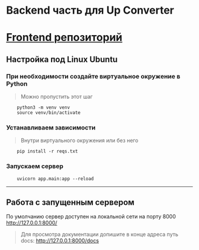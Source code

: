 # Backend часть для Up Converter
# [Frontend репозиторий](https://github.com/TimofeyTst/up_converter_frontend) 
## Настройка под Linux Ubuntu
### При необходимости создайте виртуальное окружение в Python
> Можно пропустить этот шаг
```
    python3 -m venv venv
    source venv/bin/activate
```
### Устанавливаем зависимости
> Внутри виртуального окружения или без него
```
    pip install -r reqs.txt
```
### Запускаем сервер
```
    uvicorn app.main:app --reload
```

------
## Работа с запущенным сервером
По умолчанию сервер доступен на локальной сети на порту 8000
http://127.0.0.1:8000/
> Для просмотра документации допишите в конце адреса путь docs:
> http://127.0.0.1:8000/docs